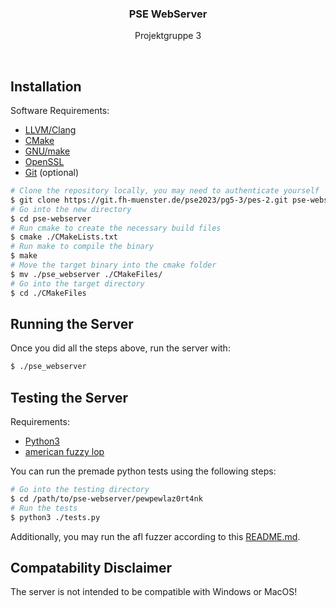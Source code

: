 <br><br>
<div align="center">
<h3> PSE WebServer </h3>
<p> Projektgruppe 3 </p>
</div>
<br>

## Installation
Software Requirements:
- [LLVM/Clang](https://clang.llvm.org/)
- [CMake](https://cmake.org/)
- [GNU/make](https://www.gnu.org/software/make/)
- [OpenSSL](https://www.openssl.org/)
- [Git](https://git-scm.com/) (optional)

```bash
# Clone the repository locally, you may need to authenticate yourself
$ git clone https://git.fh-muenster.de/pse2023/pg5-3/pes-2.git pse-webserver
# Go into the new directory
$ cd pse-webserver
# Run cmake to create the necessary build files
$ cmake ./CMakeLists.txt
# Run make to compile the binary
$ make
# Move the target binary into the cmake folder
$ mv ./pse_webserver ./CMakeFiles/
# Go into the target directory
$ cd ./CMakeFiles
```

## Running the Server
Once you did all the steps above, run the server with:

```bash
$ ./pse_webserver
```

## Testing the Server
Requirements:
- [Python3](https://www.python.org/)
- [american fuzzy lop](https://github.com/google/AFL)

You can run the premade python tests using the following steps:

```bash
# Go into the testing directory
$ cd /path/to/pse-webserver/pewpewlaz0rt4nk
# Run the tests
$ python3 ./tests.py
```

Additionally, you may run the afl fuzzer according to this [README.md](./Fuzzer/README.md).

## Compatability Disclaimer
The server is not intended to be compatible with Windows or MacOS!